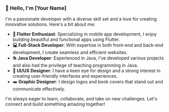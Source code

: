 ### 👋 Hello, I'm [Your Name]

I'm a passionate developer with a diverse skill set and a love for creating innovative solutions. Here's a bit about me:

- **🌱 Flutter Enthusiast**: Specializing in mobile app development, I enjoy building beautiful and functional apps using Flutter.
- **💻 Full-Stack Developer**: With expertise in both front-end and back-end development, I create seamless and efficient websites.
- **☕ Java Developer**: Experienced in Java, I've developed various projects and also had the privilege of teaching programming in Java.
- **🎨 UI/UX Designer**: I have a keen eye for design and a strong interest in creating user-friendly interfaces and experiences.
- **✒️ Graphic Designer**: I design logos and book covers that stand out and communicate effectively.

I'm always eager to learn, collaborate, and take on new challenges. Let's connect and build something amazing together!
